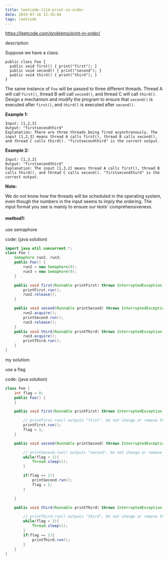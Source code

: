 ```yaml
---
title: leetcode-1114-print-in-order
date: 2019-07-16 12:16:44
tags: leetcode
---
```


https://leetcode.com/problems/print-in-order/

description

Suppose we have a class:

```
public class Foo {
  public void first() { print("first"); }
  public void second() { print("second"); }
  public void third() { print("third"); }
}
```

The same instance of `Foo` will be passed to three different threads. Thread A will call `first()`, thread B will call `second()`, and thread C will call `third()`. Design a mechanism and modify the program to ensure that `second()` is executed after `first()`, and `third()` is executed after `second()`.

<!-- more -->

**Example 1:**

```
Input: [1,2,3]
Output: "firstsecondthird"
Explanation: There are three threads being fired asynchronously. The input [1,2,3] means thread A calls first(), thread B calls second(), and thread C calls third(). "firstsecondthird" is the correct output.
```

**Example 2:**

```
Input: [1,3,2]
Output: "firstsecondthird"
Explanation: The input [1,3,2] means thread A calls first(), thread B calls third(), and thread C calls second(). "firstsecondthird" is the correct output.
```

**Note:**

We do not know how the threads will be scheduled in the operating system, even though the numbers in the input seems to imply the ordering. The input format you see is mainly to ensure our tests' comprehensiveness.

#### method1: 

use semaphore

code: (java solution)

```java
import java.util.concurrent.*;
class Foo {
    Semaphore run2, run3;
    public Foo() {
        run2 = new Semaphore(0);
        run3 = new Semaphore(0);
    }

    public void first(Runnable printFirst) throws InterruptedException {
        printFirst.run();
        run2.release();
    }

    public void second(Runnable printSecond) throws InterruptedException {
        run2.acquire();
        printSecond.run();
        run3.release();
    }
    public void third(Runnable printThird) throws InterruptedException {
        run3.acquire(); 
        printThird.run();
    }
}
```

my solution: 

use a flag

code: (java solution)

```java
class Foo {
    int flag = 0;
    public Foo() {
    }

    public void first(Runnable printFirst) throws InterruptedException {

        // printFirst.run() outputs "first". Do not change or remove this line.
        printFirst.run();
        flag = 1;
    }

    public void second(Runnable printSecond) throws InterruptedException {

        // printSecond.run() outputs "second". Do not change or remove this line.
        while(flag < 1){
            Thread.sleep(1);
        }

        if(flag == 1){
            printSecond.run();
            flag = 2;
        }

    }

    public void third(Runnable printThird) throws InterruptedException {

        // printThird.run() outputs "third". Do not change or remove this line.
        while(flag < 2){
            Thread.sleep(1);
        }
        if(flag == 2){
            printThird.run();
        }
    }
}
```

